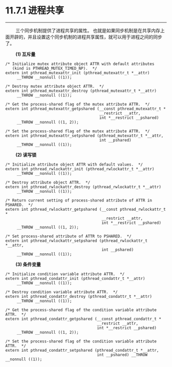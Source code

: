 # 11.7.1 进程共享
***

&emsp;&emsp;
三个同步机制提供了进程共享的属性。
也就是如果同步机制是在共享内存上面开辟的，并且设置这个同步机制的进程共享属性，就可以用于进程之间的同步了。

&emsp;&emsp;
**(1) 互斥量**

    /* Initialize mutex attribute object ATTR with default attributes
       (kind is PTHREAD_MUTEX_TIMED_NP).  */
    extern int pthread_mutexattr_init (pthread_mutexattr_t *__attr)
         __THROW __nonnull ((1));
    
    /* Destroy mutex attribute object ATTR.  */
    extern int pthread_mutexattr_destroy (pthread_mutexattr_t *__attr)
         __THROW __nonnull ((1));
    
    /* Get the process-shared flag of the mutex attribute ATTR.  */
    extern int pthread_mutexattr_getpshared (__const pthread_mutexattr_t *
                                             __restrict __attr,
                                             int *__restrict __pshared)
         __THROW __nonnull ((1, 2));
    
    /* Set the process-shared flag of the mutex attribute ATTR.  */
    extern int pthread_mutexattr_setpshared (pthread_mutexattr_t *__attr,
                                             int __pshared)
         __THROW __nonnull ((1));
         
&emsp;&emsp;
**(2) 读写锁**

    /* Initialize attribute object ATTR with default values.  */
    extern int pthread_rwlockattr_init (pthread_rwlockattr_t *__attr)
         __THROW __nonnull ((1));
    
    /* Destroy attribute object ATTR.  */
    extern int pthread_rwlockattr_destroy (pthread_rwlockattr_t *__attr)
         __THROW __nonnull ((1));
    
    /* Return current setting of process-shared attribute of ATTR in PSHARED.  */
    extern int pthread_rwlockattr_getpshared (__const pthread_rwlockattr_t *
                                              __restrict __attr,
                                              int *__restrict __pshared)
         __THROW __nonnull ((1, 2));
    
    /* Set process-shared attribute of ATTR to PSHARED.  */
    extern int pthread_rwlockattr_setpshared (pthread_rwlockattr_t *__attr,
                                              int __pshared)
         __THROW __nonnull ((1));

&emsp;&emsp;
**(3) 条件变量**

    /* Initialize condition variable attribute ATTR.  */
    extern int pthread_condattr_init (pthread_condattr_t *__attr)
         __THROW __nonnull ((1));
    
    /* Destroy condition variable attribute ATTR.  */
    extern int pthread_condattr_destroy (pthread_condattr_t *__attr)
         __THROW __nonnull ((1));
    
    /* Get the process-shared flag of the condition variable attribute ATTR.  */
    extern int pthread_condattr_getpshared (__const pthread_condattr_t *
                                            __restrict __attr,
                                            int *__restrict __pshared)
         __THROW __nonnull ((1, 2));
    
    /* Set the process-shared flag of the condition variable attribute ATTR.  */
    extern int pthread_condattr_setpshared (pthread_condattr_t *__attr,
                                            int __pshared) __THROW __nonnull ((1));

         